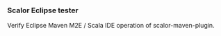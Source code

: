 
### Scalor Eclipse tester

Verify Eclipse Maven M2E / Scala IDE operation of scalor-maven-plugin. 
